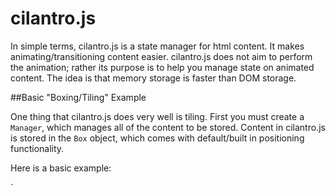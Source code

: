 cilantro.js
=============

In simple terms, cilantro.js is a state manager for html content. It makes animating/transitioning content easier. cilantro.js does not aim to perform the animation; rather its purpose is to help you manage state on animated content. The idea is that memory storage is faster than DOM storage. 

##Basic "Boxing/Tiling" Example

One thing that cilantro.js does very well is tiling. First you must create a `Manager`, which manages all of the content to be stored. Content in cilantro.js is stored in the `Box` object, which comes with default/built in positioning functionality.

Here is a basic example:

`<div id="wrapper"></div>
    <script type="text/javascript">
        $(function () {
            //setting what extend function i want to use, could be jquery or underscore
            ALLANDALL.Utils.extend = $.extend;

            //i'm attaching the manager at the window so you can check it out in the firebugs
            ////the manager holds all the data, its the api
            window.bm = new ALLANDALL.Cilantro.Manager({ containerID: "wrapper" }),
            box = {},
            iter = 0,
            randint = 0;

            for (; iter < 17; iter += 1) {
                //get some randomization in on the sizes
                var randint = Math.floor(Math.random() * 10) * 15;
                //create a box using the factory method
                box = bm.boxFactory({ width: (100 + randint), height: (100 + randint), html: "<p><h6>" + (iter + 1).toString() + "</h6> hi</p>" });
                //add it into the content manager
                bm.add(box);
            }

            //prepare uses the prep function to set the object's properties,
            //in this case (and by default) placing it in the first top left position
            bm.prepare();

            //this actually writes the data into the DOM
            bm.paint();
        });
	</script>`
	
The end result is tiled boxes, automatically positioned in the first available space.

##Using Transitions and Animating

Here is where cilantro.js really makes your job easy--when you want to animate from one state to another. Instead of storing data in the DOM, or doing calculations on the DOM on the fly, cilantro.js has a built in memory for the data you need.

Specifically, cilantro.js has a two stage memory:

 + It saves the current state of the data
 + It saves the next state of the data, after you call `prepare()` (which also moves the current state into the previous state register)
 
Here is a quick example of how to transition the previous "basic" example to repaint via animation on a `window.resize` event.

`<div id="wrapper"></div>
    <script type="text/javascript">
        $(function () {
            //setting what extend function i want to use, could be jquery or underscore
            ALLANDALL.Utils.extend = $.extend;

            //i'm attaching the manager at the window so you can check it out in the firebugs
            ////the manager holds all the data, its the api
            window.bm = new ALLANDALL.Cilantro.Manager({ containerID: "wrapper" }),
            box = {},
            iter = 0,
            randint = 0,
            timeout = false,
            timeoutmax = 500;

            for (; iter < 17; iter += 1) {
                //get some randomization in on the sizes
                var randint = Math.floor(Math.random() * 10) * 15;
                //create a box using the factory method
                box = bm.boxFactory({ width: (100 + randint), height: (100 + randint), html: "<p><h6>" + (iter + 1).toString() + "</h6> hi</p>" });
                //add it into the content manager
                bm.add(box);
            }

            //prepare uses the prep function to set the object's properties,
            //in this case (and by default) placing it in the first top left position
            bm.prepare();

            //this actually writes the data into the DOM
            bm.paint();

            //now is where all the magic occurrs!
            ////make the box auto paint on window resizing with some sweet easing
            $(window).resize(function () {
                //jquery ui easing options
                var easing = "easeInOutExpo",
                //i'm going to pass this function into the manager's transition function,
                ////functional programming-style
                transitionFunc = function (oldone, newone, state) {
                    $("#" + oldone.id, state.getContainer()).animate({
                        top: [newone.top, easing],
                        left: [newone.left, easing]
                    }, 500, function () { });
                };

                //using timeout for some throttling
                clearTimeout(timeout);
                timeout = setTimeout(function () {
                    //calling prepare() will reposition the data for the new container width
                    bm.prepare();
                    //and transistion will paint it using the specified transistion
                    bm.transition(transitionFunc);
                }, timeoutmax);


            });
        });
	</script>`